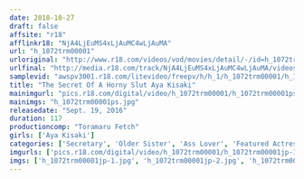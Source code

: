 ```yaml
---
date: 2018-10-27
draft: false
affsite: "r18"
afflinkr18: "NjA4LjEuMS4xLjAuMC4wLjAuMA"
url: "h_1072trm00001"
urloriginal: "http://www.r18.com/videos/vod/movies/detail/-/id=h_1072trm00001"
urlfinal: "http://media.r18.com/track/NjA4LjEuMS4xLjAuMC4wLjAuMA/videos/vod/movies/detail/-/id=h_1072trm00001"
samplevid: "awspv3001.r18.com/litevideo/freepv/h/h_1/h_1072trm00001/h_1072trm00001_dmb_w.mp4"
title: "The Secret Of A Horny Slut Aya Kisaki"
mainimgurl: "pics.r18.com/digital/video/h_1072trm00001/h_1072trm00001ps.jpg"
mainimgs: "h_1072trm00001ps.jpg"
releasedate: "Sept. 19, 2016"
duration: 117
productioncomp: "Toramaru Fetch"
girls: ['Aya Kisaki']
categories: ['Secretary', 'Older Sister', 'Ass Lover', 'Featured Actress', 'Masturbation', 'Face Sitting', 'Gonzo', 'Hi-Def']
imgurls: ['pics.r18.com/digital/video/h_1072trm00001/h_1072trm00001jp-1.jpg', 'pics.r18.com/digital/video/h_1072trm00001/h_1072trm00001jp-2.jpg', 'pics.r18.com/digital/video/h_1072trm00001/h_1072trm00001jp-3.jpg', 'pics.r18.com/digital/video/h_1072trm00001/h_1072trm00001jp-4.jpg', 'pics.r18.com/digital/video/h_1072trm00001/h_1072trm00001jp-5.jpg', 'pics.r18.com/digital/video/h_1072trm00001/h_1072trm00001jp-6.jpg', 'pics.r18.com/digital/video/h_1072trm00001/h_1072trm00001jp-7.jpg', 'pics.r18.com/digital/video/h_1072trm00001/h_1072trm00001jp-8.jpg', 'pics.r18.com/digital/video/h_1072trm00001/h_1072trm00001jp-9.jpg', 'pics.r18.com/digital/video/h_1072trm00001/h_1072trm00001jp-10.jpg', 'pics.r18.com/digital/video/h_1072trm00001/h_1072trm00001jp-11.jpg', 'pics.r18.com/digital/video/h_1072trm00001/h_1072trm00001jp-12.jpg', 'pics.r18.com/digital/video/h_1072trm00001/h_1072trm00001jp-13.jpg', 'pics.r18.com/digital/video/h_1072trm00001/h_1072trm00001jp-14.jpg', 'pics.r18.com/digital/video/h_1072trm00001/h_1072trm00001jp-15.jpg', 'pics.r18.com/digital/video/h_1072trm00001/h_1072trm00001jp-16.jpg', 'pics.r18.com/digital/video/h_1072trm00001/h_1072trm00001jp-17.jpg', 'pics.r18.com/digital/video/h_1072trm00001/h_1072trm00001jp-18.jpg', 'pics.r18.com/digital/video/h_1072trm00001/h_1072trm00001jp-19.jpg', 'pics.r18.com/digital/video/h_1072trm00001/h_1072trm00001jp-20.jpg']
imgs: ['h_1072trm00001jp-1.jpg', 'h_1072trm00001jp-2.jpg', 'h_1072trm00001jp-3.jpg', 'h_1072trm00001jp-4.jpg', 'h_1072trm00001jp-5.jpg', 'h_1072trm00001jp-6.jpg', 'h_1072trm00001jp-7.jpg', 'h_1072trm00001jp-8.jpg', 'h_1072trm00001jp-9.jpg', 'h_1072trm00001jp-10.jpg', 'h_1072trm00001jp-11.jpg', 'h_1072trm00001jp-12.jpg', 'h_1072trm00001jp-13.jpg', 'h_1072trm00001jp-14.jpg', 'h_1072trm00001jp-15.jpg', 'h_1072trm00001jp-16.jpg', 'h_1072trm00001jp-17.jpg', 'h_1072trm00001jp-18.jpg', 'h_1072trm00001jp-19.jpg', 'h_1072trm00001jp-20.jpg']
---
```

